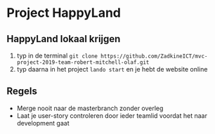 <h1>Project HappyLand</h1>

<h2>HappyLand lokaal krijgen</h2>
<ol>
    <li>typ in de terminal <code>git clone https://github.com/ZadkineICT/mvc-project-2019-team-robert-mitchell-olaf.git</code>
    <li>typ daarna in het project <code>lando start</code> en je hebt de website online</li>
</ol>

<h2>Regels</h2>
<ul>
    <li>Merge nooit naar de masterbranch zonder overleg</li>
    <li>Laat je user-story controleren door ieder teamlid voordat het naar development gaat</li>
</ul>
